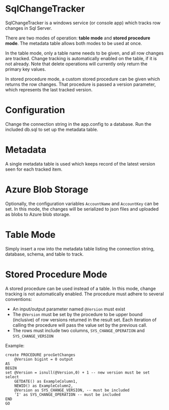 SqlChangeTracker
=========

SqlChangeTracker is a windows service (or console app) which tracks row changes in Sql Server.  

There are two modes of operation: **table mode** and **stored procedure mode**.  The metadata table allows both modes to be used at once.  

In the table mode, only a table name needs to be given, and all row changes are tracked.  Change tracking is automatically enabled on the table, if it is not already.  Note that delete operations will currently only return the primary key values.  

In stored procedure mode, a custom stored procedure can be given which returns the row changes.  That procedure is passed a version parameter, which represents the last tracked version.

# Configuration

Change the connection string in the app.config to a database.  Run the included db.sql to set up the metadata table.

# Metadata

A single metadata table is used which keeps record of the latest version seen for each tracked item.

# Azure Blob Storage

Optionally, the configuration variables `AccountName` and `AccountKey` can be set.  In this mode, the changes will be serialized to json files and uploaded as blobs to Azure blob storage.

# Table Mode

Simply insert a row into the metadata table listing the connection string, database, schema, and table to track.

# Stored Procedure Mode

A stored procedure can be used instead of a table.  In this mode, change tracking is not automatically enabled.  The procedure must adhere to several conventions:

* An input/output parameter named `@Version` must exist
* The `@Version` must be set by the procedure to be upper bound (inclusive) of row versions returned in the result set.  Each iteration of calling the procedure will pass the value set by the previous call.
* The rows must include two columns, `SYS_CHANGE_OPERATION` and `SYS_CHANGE_VERSION` 

Example:

	create PROCEDURE procGetChanges
		@Version bigint = 0 output 
	AS
	BEGIN
	set @Version = isnull(@Version,0) + 1 -- new version must be set
	select 
		GETDATE() as ExampleColumn1,
		NEWID() as ExampleColumn2,
		@Version as SYS_CHANGE_VERSION, -- must be included
		'I' as SYS_CHANGE_OPERATION -- must be included
	END
	GO